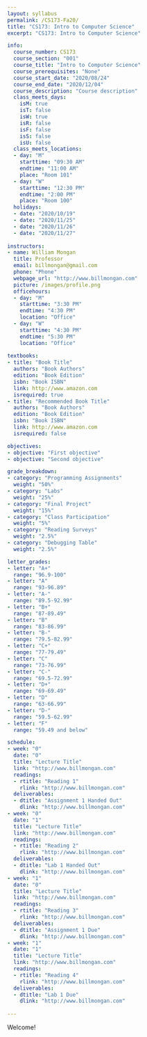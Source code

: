 ```yaml
---
layout: syllabus
permalink: /CS173-Fa20/
title: "CS173: Intro to Computer Science"
excerpt: "CS173: Intro to Computer Science"

info:
  course_number: CS173
  course_section: "001"
  course_title: "Intro to Computer Science"
  course_prerequisites: "None"
  course_start_date: "2020/08/24"
  course_end_date: "2020/12/04"
  course_description: "Course description"
  class_meets_days:
    isM: true
    isT: false
    isW: true
    isR: false
    isF: false 
    isS: false
    isU: false
  class_meets_locations:
  - day: "M"
    starttime: "09:30 AM"
    endtime: "11:00 AM"
    place: "Room 101"
  - day: "W"
    starttime: "12:30 PM"
    endtime: "2:00 PM"
    place: "Room 100"
  holidays:
  - date: "2020/10/19"
  - date: "2020/11/25"
  - date: "2020/11/26"
  - date: "2020/11/27"
  
instructors:
- name: William Mongan
  title: Professor
  email: billmongan@gmail.com
  phone: "Phone"
  webpage_url: "http://www.billmongan.com"
  picture: /images/profile.png
  officehours:
  - day: "M"
    starttime: "3:30 PM"
    endtime: "4:30 PM"
    location: "Office"
  - day: "W"
    starttime: "4:30 PM"
    endtime: "5:30 PM"
    location: "Office"
  
textbooks:
- title: "Book Title"
  authors: "Book Authors"
  edition: "Book Edition"
  isbn: "Book ISBN"
  link: http://www.amazon.com
  isrequired: true  
- title: "Recommended Book Title"
  authors: "Book Authors"
  edition: "Book Edition"
  isbn: "Book ISBN"
  link: http://www.amazon.com
  isrequired: false    

objectives:
- objective: "First objective"
- objective: "Second objective"

grade_breakdown:
- category: "Programming Assignments"
  weight: "50%"
- category: "Labs"
  weight: "25%"
- category: "Final Project"
  weight: "15%"
- category: "Class Participation"
  weight: "5%"
- category: "Reading Surveys"
  weight: "2.5%"
- category: "Debugging Table"
  weight: "2.5%"

letter_grades:
- letter: "A+"
  range: "96.9-100"
- letter: "A"
  range: "93-96.89"
- letter: "A-"
  range: "89.5-92.99"
- letter: "B+"
  range: "87-89.49"
- letter: "B"
  range: "83-86.99"
- letter: "B-"
  range: "79.5-82.99"
- letter: "C+"
  range: "77-79.49"
- letter: "C"
  range: "73-76.99"
- letter: "C-"
  range: "69.5-72.99"
- letter: "D+"
  range: "69-69.49"
- letter: "D"
  range: "63-66.99"
- letter: "D-"
  range: "59.5-62.99"
- letter: "F"
  range: "59.49 and below" 

schedule:
- week: "0"
  date: "0"
  title: "Lecture Title"
  link: "http://www.billmongan.com"
  readings:
  - rtitle: "Reading 1"
    rlink: "http://www.billmongan.com"
  deliverables:
  - dtitle: "Assignment 1 Handed Out"
    dlink: "http://www.billmongan.com"
- week: "0"
  date: "1"
  title: "Lecture Title"
  link: "http://www.billmongan.com"
  readings:
  - rtitle: "Reading 2"
    rlink: "http://www.billmongan.com"
  deliverables:
  - dtitle: "Lab 1 Handed Out"
    dlink: "http://www.billmongan.com" 
- week: "1"
  date: "0"
  title: "Lecture Title"
  link: "http://www.billmongan.com"
  readings:
  - rtitle: "Reading 3"
    rlink: "http://www.billmongan.com"
  deliverables:
  - dtitle: "Assignment 1 Due"
    dlink: "http://www.billmongan.com"
- week: "1"
  date: "1"
  title: "Lecture Title"
  link: "http://www.billmongan.com"
  readings:
  - rtitle: "Reading 4"
    rlink: "http://www.billmongan.com"
  deliverables:
  - dtitle: "Lab 1 Due"
    dlink: "http://www.billmongan.com" 
  
---
```


Welcome!